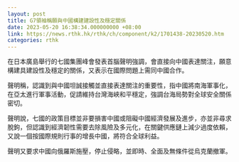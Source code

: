 ```yaml
---
layout: post
title: G7領袖稱願與中國構建建設性及穩定關係
date: 2023-05-20 16:38:34.000000000 +08:00
link: https://news.rthk.hk/rthk/ch/component/k2/1701438-20230520.htm
categories: rthk
---
```


在日本廣島舉行的七國集團峰會發表首腦聲明強調，會直接向中國表達關注，願意構建具建設性及穩定的關係，又表示在國際問題上需同中國合作。

聲明稱，認識到與中國坦誠接觸並直接表達關注的重要性，指中國將南海軍事化，在亞太進行軍事活動，促請維持台灣海峽和平穩定，強調台海局勢對全球安全關係密切。

聲明說，七國的政策目標並非要損害中國或阻礙中國經濟發展及進步，亦並非尋求脫鉤，但認識到經濟韌性需要去除風險及多元化，在關鍵供應鏈上減少過度依賴，又說一個按國際規則行事的增長中國，將符合全球利益。

聲明又要求中國向俄羅斯施壓，停止侵略，並即時、全面及無條件從烏克蘭撤軍。
